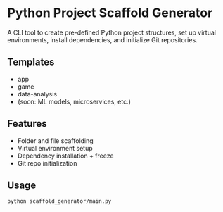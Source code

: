 # Python Project Scaffold Generator

A CLI tool to create pre-defined Python project structures, set up virtual environments, install dependencies, and initialize Git repositories.

## Templates

- app
- game
- data-analysis
- (soon: ML models, microservices, etc.)

## Features

- Folder and file scaffolding
- Virtual environment setup
- Dependency installation + freeze
- Git repo initialization

## Usage

```bash
python scaffold_generator/main.py
```
